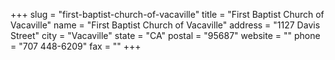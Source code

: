 +++
slug = "first-baptist-church-of-vacaville"
title = "First Baptist Church of Vacaville"
name = "First Baptist Church of Vacaville"
address = "1127 Davis Street"
city = "Vacaville"
state = "CA"
postal = "95687"
website = ""
phone = "707 448-6209"
fax = ""
+++
